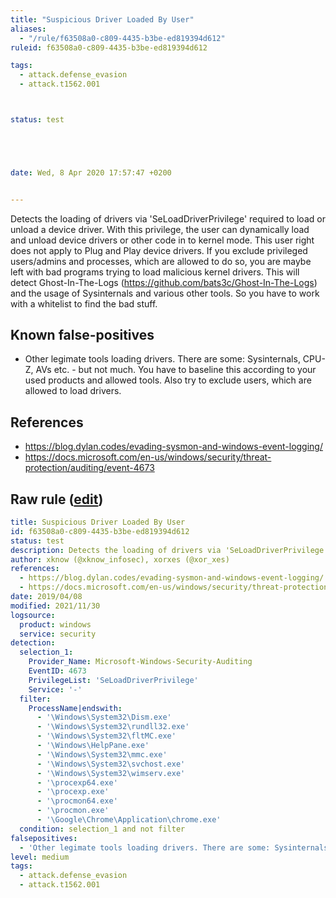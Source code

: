 ```yaml
---
title: "Suspicious Driver Loaded By User"
aliases:
  - "/rule/f63508a0-c809-4435-b3be-ed819394d612"
ruleid: f63508a0-c809-4435-b3be-ed819394d612

tags:
  - attack.defense_evasion
  - attack.t1562.001



status: test





date: Wed, 8 Apr 2020 17:57:47 +0200


---
```


Detects the loading of drivers via 'SeLoadDriverPrivilege' required to load or unload a device driver. With this privilege, the user can dynamically load and unload device drivers or other code in to kernel mode. This user right does not apply to Plug and Play device drivers. If you exclude privileged users/admins and processes, which are allowed to do so, you are maybe left with bad programs trying to load malicious kernel drivers. This will detect Ghost-In-The-Logs (https://github.com/bats3c/Ghost-In-The-Logs) and the usage of Sysinternals and various other tools. So you have to work with a whitelist to find the bad stuff.

<!--more-->


## Known false-positives

* Other legimate tools loading drivers. There are some: Sysinternals, CPU-Z, AVs etc. - but not much. You have to baseline this according to your used products and allowed tools. Also try to exclude users, which are allowed to load drivers.



## References

* https://blog.dylan.codes/evading-sysmon-and-windows-event-logging/
* https://docs.microsoft.com/en-us/windows/security/threat-protection/auditing/event-4673


## Raw rule ([edit](https://github.com/SigmaHQ/sigma/edit/master/rules/windows/builtin/security/win_user_driver_loaded.yml))
```yaml
title: Suspicious Driver Loaded By User
id: f63508a0-c809-4435-b3be-ed819394d612
status: test
description: Detects the loading of drivers via 'SeLoadDriverPrivilege' required to load or unload a device driver. With this privilege, the user can dynamically load and unload device drivers or other code in to kernel mode. This user right does not apply to Plug and Play device drivers. If you exclude privileged users/admins and processes, which are allowed to do so, you are maybe left with bad programs trying to load malicious kernel drivers. This will detect Ghost-In-The-Logs (https://github.com/bats3c/Ghost-In-The-Logs) and the usage of Sysinternals and various other tools. So you have to work with a whitelist to find the bad stuff.
author: xknow (@xknow_infosec), xorxes (@xor_xes)
references:
  - https://blog.dylan.codes/evading-sysmon-and-windows-event-logging/
  - https://docs.microsoft.com/en-us/windows/security/threat-protection/auditing/event-4673
date: 2019/04/08
modified: 2021/11/30
logsource:
  product: windows
  service: security
detection:
  selection_1:
    Provider_Name: Microsoft-Windows-Security-Auditing
    EventID: 4673
    PrivilegeList: 'SeLoadDriverPrivilege'
    Service: '-'
  filter:
    ProcessName|endswith:
      - '\Windows\System32\Dism.exe'
      - '\Windows\System32\rundll32.exe'
      - '\Windows\System32\fltMC.exe'
      - '\Windows\HelpPane.exe'
      - '\Windows\System32\mmc.exe'
      - '\Windows\System32\svchost.exe'
      - '\Windows\System32\wimserv.exe'
      - '\procexp64.exe'
      - '\procexp.exe'
      - '\procmon64.exe'
      - '\procmon.exe'
      - '\Google\Chrome\Application\chrome.exe'
  condition: selection_1 and not filter
falsepositives:
  - 'Other legimate tools loading drivers. There are some: Sysinternals, CPU-Z, AVs etc. - but not much. You have to baseline this according to your used products and allowed tools. Also try to exclude users, which are allowed to load drivers.'
level: medium
tags:
  - attack.defense_evasion
  - attack.t1562.001

```
